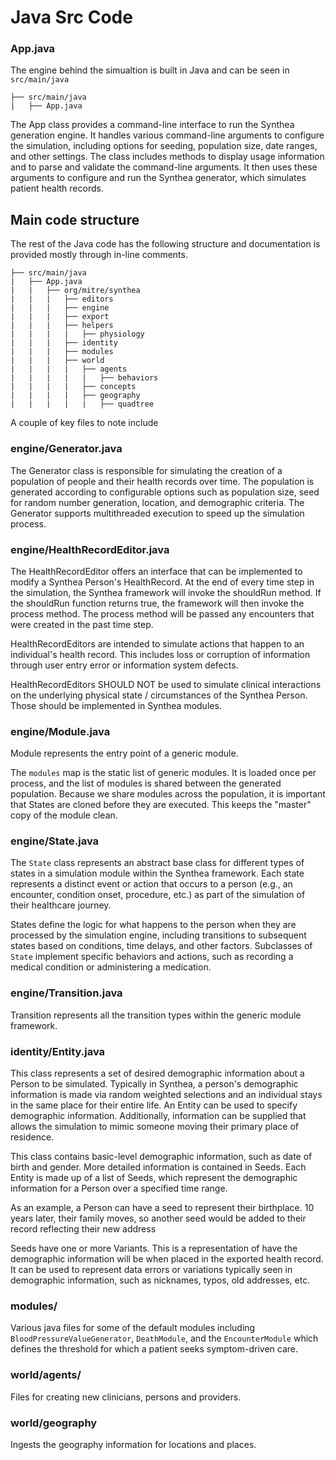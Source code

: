 # Java Src Code

### App.java

The engine behind the simualtion is built in Java and can be seen in `src/main/java`

```
├── src/main/java 
|   ├── App.java 
```

The App class provides a command-line interface to run the Synthea generation engine. It handles various command-line arguments to configure the simulation, including options for seeding, population size, date ranges, and other settings.  The class includes methods to display usage information and to parse and validate the command-line arguments. It then uses these arguments to configure and run the Synthea generator, which simulates patient health records.

## Main code structure

The rest of the Java code has the following structure and documentation is provided mostly through in-line comments.  

```
├── src/main/java 
|   ├── App.java 
|   |   ├── org/mitre/synthea
|   |   |   ├── editors
|   |   |   ├── engine
|   |   |   ├── export
|   |   |   ├── helpers
|   |   |   |   ├── physiology
|   |   |   ├── identity
|   |   |   ├── modules
|   |   |   ├── world
|   |   |   |   ├── agents
|   |   |   |   |   ├── behaviors
|   |   |   |   ├── concepts
|   |   |   |   ├── geography
|   |   |   |   |   ├── quadtree
```

A couple of key files to note include

### engine/Generator.java
The Generator class is responsible for simulating the creation of a population of people and their health records over time. The population is generated according to configurable options such as population size, seed for random number generation, location, and demographic criteria. The Generator supports multithreaded execution to speed up the simulation process.

### engine/HealthRecordEditor.java
The HealthRecordEditor offers an interface that can be implemented to modify a Synthea Person's HealthRecord. At the end of every time step in the simulation, the Synthea framework will invoke the shouldRun method. If the shouldRun function returns true, the framework will then invoke the process method. The process method will be passed any encounters that were created in the past time step.

HealthRecordEditors are intended to simulate actions that happen to an individual's health record. This includes loss or corruption of information through user entry error or information system defects.

HealthRecordEditors SHOULD NOT be used to simulate clinical interactions on the underlying physical state / circumstances of the Synthea Person. Those should be implemented in Synthea modules.

### engine/Module.java
 Module represents the entry point of a generic module.
 
 The `modules` map is the static list of generic modules. It is loaded once per process, and the list of modules is shared between the generated population. Because we share modules across the population, it is important that States are cloned before they are executed. This keeps the "master" copy of the module clean.

### engine/State.java
The `State` class represents an abstract base class for different types of states in a simulation module within the Synthea framework. Each state represents a distinct event or action that occurs to a person (e.g., an encounter, condition onset, procedure, etc.) as part of the simulation of their healthcare journey.
 
States define the logic for what happens to the person when they are processed by the simulation engine, including transitions to subsequent states based on conditions, time delays, and other factors. Subclasses of `State` implement specific behaviors and actions, such as recording a medical condition or administering a medication. 
 
### engine/Transition.java
Transition represents all the transition types within the generic module framework.

### identity/Entity.java
This class represents a set of desired demographic information about a Person to be simulated. Typically in Synthea, a person's demographic information is made via random weighted selections and an individual stays in the same place for their entire life. An Entity can be used to specify demographic information. Additionally, information can be supplied that allows the simulation to mimic someone moving their primary place of residence.

This class contains basic-level demographic information, such as date of birth and gender. More detailed information is contained in Seeds. Each Entity is made up of a list of Seeds, which represent the demographic information for a Person over a specified time range.
 
As an example, a Person can have a seed to represent their birthplace. 10 years later, their family moves, so another seed would be added to their record reflecting their new address
 
Seeds have one or more Variants. This is a representation of have the demographic information will be when placed in the exported health record. It can be used to represent data errors or variations typically seen in demographic information, such as nicknames, typos, old addresses, etc.
 
### modules/
Various java files for some of the default modules including `BloodPressureValueGenerator`, `DeathModule`, and the `EncounterModule` which defines the threshold for which a patient seeks symptom-driven care.

### world/agents/
Files for creating new clinicians, persons and providers.

### world/geography
Ingests the geography information for locations and places.